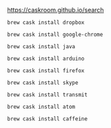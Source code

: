 https://caskroom.github.io/search

`brew cask install dropbox`

`brew cask install google-chrome`

`brew cask install java`

`brew cask install arduino`

`brew cask install firefox`

`brew cask install skype`

`brew cask install transmit`

`brew cask install atom`

`brew cask install caffeine`
